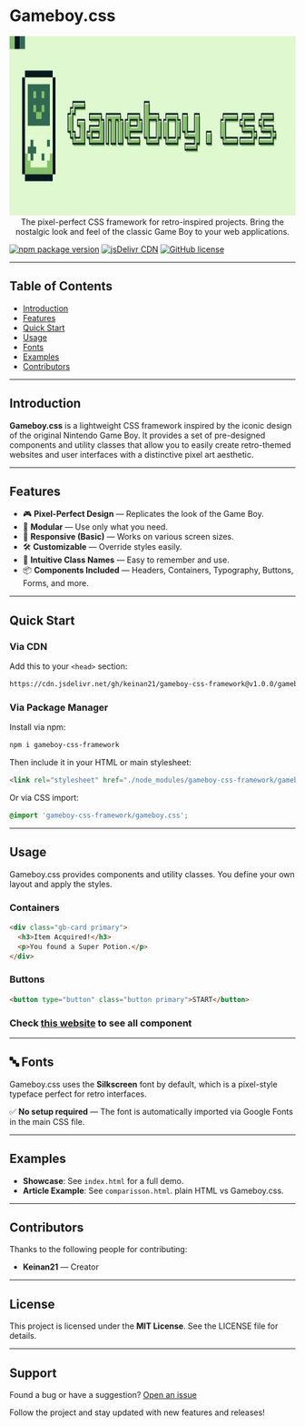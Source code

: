 # Gameboy.css

<p align="center">
  <img src="assets/banner.jpg" alt="Gameboy.css Banner" style="max-width: 100%;" width="600" height="315">
  <br>
  The pixel-perfect CSS framework for retro-inspired projects. Bring the nostalgic look and feel of the classic Game Boy to your web applications.
</p>

[![npm package version](https://img.shields.io/npm/v/gameboy-css-framework)](https://www.npmjs.com/package/gameboy-css-framework)
[![jsDelivr CDN](https://data.jsdelivr.com/v1/package/gh/keinan21/gameboy-css-framework/badge)](https://www.jsdelivr.com/package/gh/keinan21/gameboy-css-framework)
[![GitHub license](https://img.shields.io/github/license/keinan21/gameboy-css-framework)](https://github.com/keinan21/gameboy-css-framework/blob/main/LICENSE)


---

## Table of Contents

- [Introduction](#introduction)
- [Features](#features)
- [Quick Start](#quick-start)
- [Usage](#usage)
- [Fonts](#fonts)
- [Examples](#examples)
- [Contributors](#contributors)

---

## Introduction

**Gameboy.css** is a lightweight CSS framework inspired by the iconic design of the original Nintendo Game Boy. It provides a set of pre-designed components and utility classes that allow you to easily create retro-themed websites and user interfaces with a distinctive pixel art aesthetic.

---

## Features

- 🎮 **Pixel-Perfect Design** — Replicates the look of the Game Boy.
- 🧩 **Modular** — Use only what you need.
- 📱 **Responsive (Basic)** — Works on various screen sizes.
- 🛠️ **Customizable** — Override styles easily.
- 🧠 **Intuitive Class Names** — Easy to remember and use.
- 📦 **Components Included** — Headers, Containers, Typography, Buttons, Forms, and more.

---

## Quick Start

### Via CDN

Add this to your `<head>` section:

```html
https://cdn.jsdelivr.net/gh/keinan21/gameboy-css-framework@v1.0.0/gameboy.css
```

### Via Package Manager

Install via npm:

```bash
npm i gameboy-css-framework
```

Then include it in your HTML or main stylesheet:

```html
<link rel="stylesheet" href="./node_modules/gameboy-css-framework/gameboy.css">
```

Or via CSS import:

```css
@import 'gameboy-css-framework/gameboy.css';
```

---

## Usage

Gameboy.css provides components and utility classes. You define your own layout and apply the styles.

### Containers

```html
<div class="gb-card primary">
  <h3>Item Acquired!</h3>
  <p>You found a Super Potion.</p>
</div>
```

### Buttons

```html
<button type="button" class="button primary">START</button>
```

### Check [this website](https://keinan21.github.io/gameboy-css-framework/) to see all component

---

## 🔤 Fonts

Gameboy.css uses the **Silkscreen** font by default, which is a pixel-style typeface perfect for retro interfaces.

✅ **No setup required** — The font is automatically imported via Google Fonts in the main CSS file.

---

## Examples

- **Showcase**: See `index.html` for a full demo.
- **Article Example**: See `comparisson.html`.
plain HTML vs Gameboy.css.

---

## Contributors

Thanks to the following people for contributing:

- **Keinan21** — Creator

---

## License

This project is licensed under the **MIT License**. See the LICENSE file for details.

---

## Support

Found a bug or have a suggestion? [Open an issue](https://github.com/keinan21/gameboy-css-framework)

Follow the project and stay updated with new features and releases!

